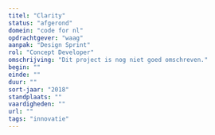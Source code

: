 ```yaml
---
titel: "Clarity"
status: "afgerond"
domein: "code for nl"
opdrachtgever: "waag"
aanpak: "Design Sprint"
rol: "Concept Developer"
omschrijving: "Dit project is nog niet goed omschreven."
begin: ""
einde: ""
duur: ""
sort-jaar: "2018"
standplaats: ""
vaardigheden: ""
url: ""
tags: "innovatie"
---
```

